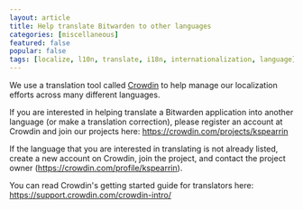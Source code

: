 ```yaml
---
layout: article
title: Help translate Bitwarden to other languages
categories: [miscellaneous]
featured: false
popular: false
tags: [localize, l10n, translate, i18n, internationalization, language]
---
```


We use a translation tool called [Crowdin](https://crowdin.com) to help manage our localization efforts across many different languages.

If you are interested in helping translate a Bitwarden application into another language (or make a translation correction), please register an account at Crowdin and join our projects here: <https://crowdin.com/projects/kspearrin>

If the language that you are interested in translating is not already listed, create a new account on Crowdin, join the project, and contact the project owner (<https://crowdin.com/profile/kspearrin>).

You can read Crowdin's getting started guide for translators here: <https://support.crowdin.com/crowdin-intro/>